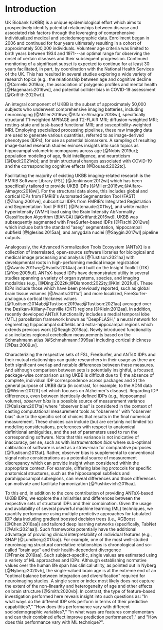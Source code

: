 
# Introduction

UK Biobank (UKBB) is a unique epidemiological effort which aims to prospectively
identify potential relationships between disease and associated risk factors
through the leveraging of comprehensive individualized medical and
sociodemographic data. Enrollment began in 2006 and continued for four years
ultimately resulting in a cohort of approximately 500,000 individuals. Volunteer
age criteria was limited to birth years between 1934 and 1971---an optimal range
for observing the onset of certain diseases and their subsequent progression.
Continued monitoring of a significant subset is expected to continue for at
least 30 years facilitated, in part, by coordination with the National Health
Services of the UK.  This has resulted in several studies exploring a wide
variety of research topics (e.g., the relationship between age and cognitive
decline [@Cornelis:2019aa], the association of polygenic profiles and mental
health [@Hagenaars:2016wc], and potential collider bias in COVID-19 assessment
[@Griffith:2020wt]).

An integral component of UKBB is the subset of approximately 50,000 subjects who
underwent comprehensive imaging batteries, including neuroimaging
[@Miller:2016wc;@Alfaro-Almagro:2018wi], specifically structural T1-weighted
MPRAGE and T2-FLAIR MRI; diffusion-weighted MRI; resting-state and task-based
functional MRI; and susceptibility-weighted MRI. Employing specialized
processing pipelines, these raw imaging data are used to generate various
quantities, referred to as image-derived phenotypes (IDPs), for use as potential
biomarkers.  A sampling of resulting image-based research studies evinces
insights into such topics as hippocampal volumetric nomograms across age
[@Nobis:2019ur]; population modeling of age, fluid intelligence, and neuroticism
[@Dadi:2021wb]; and brain structural changes associated with COVID-19 and the
corresponding cognitive effects [@Douaud:2022tc].

Facilitating the majority of existing UKBB imaging-related research is the FMRIB
Software Library (FSL) [@Jenkinson:2012wi] which has been specifically tailored
to provide UKBB IDPs [@Miller:2016wc;@Alfaro-Almagro:2018wi]. For the structural
data alone, this includes global and cortical IDPs from FMRIB's Automated
Segmentation Tool (FAST) [@Zhang:2001ve], subcortical IDPs from FMRIB's
Integrated Registration and Segmentation Tool  (FIRST) [@Patenaude:2011vy], and
white matter hyperintensity (WMH) load using the Brain Intensity AbNormality
Classification Algorithm (BIANCA) [@Griffanti:2016wd]. UKBB was subsequently
augmented with FreeSurfer-based IDPs [@Fischl:2012ws] which include both the
standard "aseg" segmentation, hippocampal subfield [@Iglesias:2015aa], and
amygdala nuclei [@Saygin:2017wl] pipeline outputs.
<!-- Importantly, these data have
been generated by the respective package developers mitigating quality
assurance/control issues.-->

Analogously, the Advanced Normalization Tools Ecosystem (ANTsX) is a collection
of interrelated, open-source software libraries for biological and medical image
processing and analysis [@Tustison:2021aa] with developmental roots in
high-performing medical image registration [@Avants:2011wx;@Avants:2014aa] and
built on the Insight Toolkit (ITK) [@Yoo:2005uf]. ANTsX-based IDPs have
demonstrated utility in several studies spanning a variety of organ systems,
species, and imaging modalities (e.g.,
[@Ding:2022tk;@Diamond:2022ty;@Kini:2021ul]). These IDPs include those which
have been previously reported, such as global brain tissue volumes
[@Avants:2011uf] and more localized, FreeSurfer-analogous cortical thickness
values [@Tustison:2014ab;@Tustison:2019aa;@Tustison:2021aa] averaged over the
Desikan-Killiany-Tourville (DKT) regions [@Klein:2012aa].  In addition, recently
developed ANTsX functionality includes a medial temporal lobe (MTL) parcellation
framework known as "DeepFLASH," a neural network for segmenting hippocampal
subfields and extra-hippocampal regions which extends previous work
[@Reagh:2018aa].  Newly introduced functionality also includes regional 
cerebellum measurements based on the Schmahmann atlas [@Schmahmann:1999aa] 
including cortical thickness [@Das:2009uv].

Characterizing the respective sets of FSL, FreeSurfer, and ANTsX IDPs and their
mutual relationships can guide researchers in their usage as there are both
significant overlap and notable differences between these measures.  And
although comparison between sets is potentially insightful, a focused,
package-wise comparison using UKBB is difficult due to 1) the absence of
complete, individual IDP correspondence across packages and 2) the general
purpose of UKBB data (in contrast, for example, to the ADNI data
[@Weiner:2012tf] set which focuses on Alzheimer's disease). Regarding IDP
differences, even between identically defined IDPs (e.g., hippocampal volume),
_observer bias_ is a possible source of measurement variance
[@Caliskan:2017ta] where "observer bias" is considered in the context of casting
computational measurement tools as "observers" with "observer bias" due to the
specific set of choices that results in the final numerical measurement.  These
choices can include (but are certainly not limited to) modeling considerations,
preferences with respect to anatomical definitional ambiguities, and the set of
parameters used to run the corresponding software. Note that this variance is
not indicative of inaccuracy, per se, such as with _instrumentation bias_ where
sub-optimal calibration of software is used as a straw-man for comparative
purposes [@Tustison:2013ut]. Rather, observer bias is supplemental to
conventional signal noise considerations as a potential source of measurement
discrepancy which can provide insight when considered within the appropriate
context.  For example, differing labeling protocols for specific anatomical
structures, such as the hippocampal subfields and parahippocampal subregions,
can reveal differences and those differences can motivate and facilitate
harmonization [@Yushkevich:2015aa].

To this end, in addition to the core contribution of providing ANTsX-based UKBB
IDPs, we explore the similarities and differences between the respective sets of
structural IDPs and their combination.  Given the usage and availability of
several powerful machine learning (ML) techniques, we quantify performance using
multiple predictive approaches for tabulated IDP data including gradient boosted
decision trees (i.e., XGBoost [@Chen:2016aa]) and tailored deep learning
networks (specifically, TabNet [@Arik:2021aa]). Such frameworks potentially have
the additional advantage of providing clinical interpretability of individual
features (e.g., SHAP [@Lundberg:2017aa]).  For example, one of the most
well-studied neuroimaging structural correlative relationships is chronological
and so-called "brain age" and their health-dependent divergence
[@Franke:2019aa].  Such subject-specific, single values are estimated using a
variety of ML approaches and IDPs.  Although establishing normative values over
the human life span has clinical utility, as pointed out in Nyberg
[@Nyberg:2020vh], the single-valued brain age is at the extreme end of an
"optimal balance between integration and diversification" required for
neuroimaging studies.  A single score or index most likely does not capture the
extent of the non-linearity and heterogeneity of age and other effects on brain
structure [@Smith:2020vb]. In contrast, the type of feature-based investigation
performed here reveals insight into such questions as:  "In what ways do the different
IDP sets perform in terms of their predictive capabilities?," "How does this
performance vary with different sociodemographic variables?," "In what ways are features
complementary and can their combined effect improve prediction performance?," and
"How does this performance vary with ML technique?".









